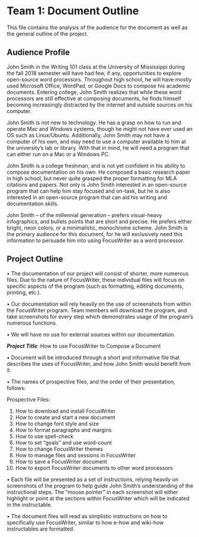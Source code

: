 # Team 1: Document Outline 

This file contains the analysis of the audience for the document as well as the general outline of the project. 

## Audience Profile
John Smith in the Writing 101 class at the University of Mississippi during the fall 2018 semester will have had few, if any, opportunities to explore open-source word processors. Throughout high school, he will have mostly used Microsoft Office, WordPad, or Google Docs to compose his academic documents. Entering college, John Smith realizes that while these word processors are still effective at composing documents, he finds himself becoming increasingly distracted by the internet and outside sources on his computer. 

John Smith is not new to technology. He has a grasp on how to run and operate Mac and Windows systems, though he might not have ever used an OS such as Linux/Ubuntu. Additionally, John Smith may not have a computer of his own, and may need to use a computer available to him at the university’s lab or library. With that in mind, he will need a program that can either run on a Mac or a Windows PC. 

John Smith is a college freshman, and is not yet confident in his ability to compose documentation on his own. He composed a basic research paper in high school, but never quite grasped the proper formatting for MLA citations and papers. Not only is John Smith interested in an open-source program that can help him stay focused and on-task, but he is also interested in an open-source program that can aid his writing and documentation skills. 

John Smith – of the millennial generation – prefers visual-heavy infographics, and bullets points that are short and precise. He prefers either bright, neon colors, or a minimalistic, monochrome scheme. John Smith is the primary audience for this document, for he will exclusively need this information to persuade him into using FocusWriter as a word processor.


## Project Outline
•	The documentation of our project will consist of shorter, more numerous files. Due to the nature of FocusWriter, these individual files will focus on specific aspects of the program (such as formatting, editing documents, printing, etc.).

•	Our documentation will rely heavily on the use of screenshots from within the FocusWriter program. Team members will download the program, and take screenshots for every step which demonstrates usage of the program’s numerous functions.

•	We will have no use for external sources within our documentation.

**_Project Title_**: How to use FocusWriter to Compose a Document

•	Document will be introduced through a short and informative file that describes the uses of FocusWriter, and how John Smith would benefit from it.

•	The names of prospective files, and the order of their presentation, follows:

Prospective Files:
1.	How to download and install FocusWriter
2.	How to create and start a new document
3.	How to change font style and size
4.	How to format paragraphs and margins
5.	How to use spell-check
6.	How to set “goals” and use word-count
7.	How to change FocusWriter themes
8.	How to manage files and sessions in FocusWriter
9.	How to save a FocusWriter document
10.	How to export FocusWriter documents to other word processors

•	Each file will be presented as a set of instructions, relying heavily on screenshots of the program to help guide John Smith’s understanding of the instructional steps. The “mouse pointer” in each screenshot will either highlight or point at the sections within FocusWriter which will be indicated in the instructable.

•	The document files will read as simplistic instructions on how to specifically use FocusWriter, similar to how e-how and wiki-how instructables are formatted.
